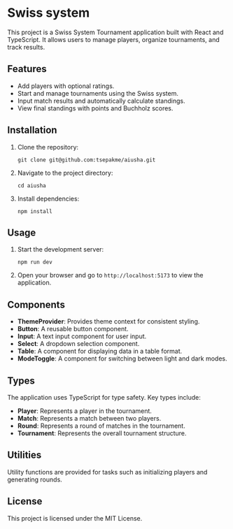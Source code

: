 # Swiss system

This project is a Swiss System Tournament application built with React and TypeScript. It allows users to manage players, organize tournaments, and track results.

## Features

- Add players with optional ratings.
- Start and manage tournaments using the Swiss system.
- Input match results and automatically calculate standings.
- View final standings with points and Buchholz scores.

## Installation

1. Clone the repository:
   ```
   git clone git@github.com:tsepakme/aiusha.git
   ```

2. Navigate to the project directory:
   ```
   cd aiusha
   ```

3. Install dependencies:
   ```
   npm install
   ```

## Usage

1. Start the development server:
   ```
   npm run dev
   ```

2. Open your browser and go to `http://localhost:5173` to view the application.

## Components

- **ThemeProvider**: Provides theme context for consistent styling.
- **Button**: A reusable button component.
- **Input**: A text input component for user input.
- **Select**: A dropdown selection component.
- **Table**: A component for displaying data in a table format.
- **ModeToggle**: A component for switching between light and dark modes.

## Types

The application uses TypeScript for type safety. Key types include:
- **Player**: Represents a player in the tournament.
- **Match**: Represents a match between two players.
- **Round**: Represents a round of matches in the tournament.
- **Tournament**: Represents the overall tournament structure.

## Utilities

Utility functions are provided for tasks such as initializing players and generating rounds.

## License

This project is licensed under the MIT License.